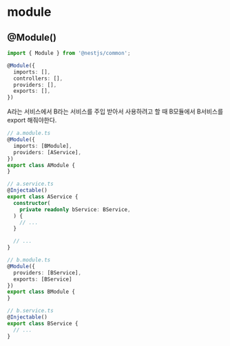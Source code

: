 # module

## @Module()

```ts
import { Module } from '@nestjs/common';

@Module({
  imports: [],
  controllers: [],
  providers: [],
  exports: [],
})
```

A라는 서비스에서 B라는 서비스를 주입 받아서 사용하려고 할 때 B모듈에서 B서비스를 export 해줘야한다.

```ts
// a.module.ts
@Module({
  imports: [BModule],
  providers: [AService],
})
export class AModule {
}

// a.service.ts
@Injectable()
export class AService {
  constructor(
    private readonly bService: BService,
  ) {
    // ...
  }

  // ...
}

// b.module.ts
@Module({
  providers: [BService],
  exports: [BService]
})
export class BModule {
}

// b.service.ts
@Injectable()
export class BService {
  // ...
}
```